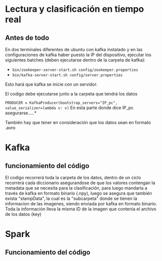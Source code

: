 # Lectura y clasificación en tiempo real 
## Antes de todo 
En dos terminales diferentes de ubuntu con kafka instalado y en las configuraciones de kafka haber puesto la IP del dispositivo, ejecutar los siguientes batches (deben ejecutarse dentro de la carpeta de kafka):
- ``bin/zookeeper-server-start.sh config/zookeeper.properties``
- ``bin/kafka-server-start.sh config/server.properties``

Esto hará que kafka se inicie con un servidor. 

El codigo debe ejecutarse junto a la carpeta que tendrá los datos 

``PRODUCER = KafkaProducer(bootstrap_servers="IP_pc", value_serializer=lambda v: v)``
En esta parte donde dice IP_pc asegurarse.....*

También hay que tener en consideración que los datos sean en formato .avro

# Kafka
## funcionamiento del código
El codigo recorrerá toda la carpeta de los datos, dentro de un ciclo recorrerá cada diccionario asegurandose de que los valores contengan la metadata que se necesita para la clasificación, para luego mandarla a través de kafka en formato binario (.npy), luego se asegura que también exista "stampData", la cual es la "subcarpeta" donde se tienen la informacion de las imagenes, siendo enviada por kafka en formato binario. Toda la información lleva la misma ID de la imagen que contenia el archivo de los datos (key)

# Spark
## Funcionamiento del código

